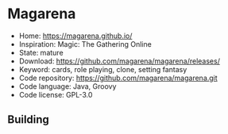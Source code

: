 # Magarena

- Home: https://magarena.github.io/
- Inspiration: Magic: The Gathering Online
- State: mature
- Download: https://github.com/magarena/magarena/releases/
- Keyword: cards, role playing, clone, setting fantasy
- Code repository: https://github.com/magarena/magarena.git
- Code language: Java, Groovy
- Code license: GPL-3.0

## Building
